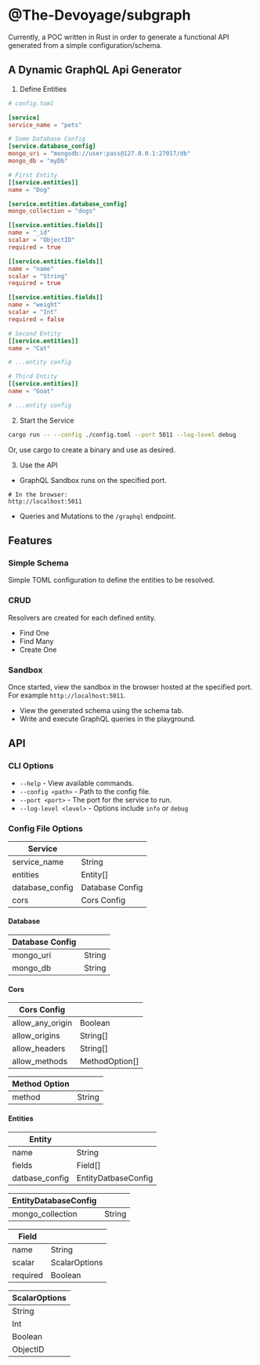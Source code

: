 # @The-Devoyage/subgraph

Currently, a POC written in Rust in order to generate a functional API generated from a simple configuration/schema.

## A Dynamic GraphQL Api Generator

1. Define Entities

```toml
# config.toml

[service]
service_name = "pets"

# Some Database Config
[service.database_config]
mongo_uri = "mongodb://user:pass@127.0.0.1:27017/db"
mongo_db = "myDb"

# First Entity
[[service.entities]]
name = "Dog"

[service.entities.database_config]
mongo_collection = "dogs"

[[service.entities.fields]]
name = "_id"
scalar = "ObjectID"
required = true

[[service.entities.fields]]
name = "name"
scalar = "String"
required = true

[[service.entities.fields]]
name = "weight"
scalar = "Int"
required = false

# Second Entity
[[service.entities]]
name = "Cat"

# ...entity config

# Third Entity
[[service.entities]]
name = "Goat"

# ...entity config
```

2. Start the Service

```bash
cargo run -- --config ./config.toml --port 5011 --log-level debug
```

Or, use cargo to create a binary and use as desired.

3. Use the API

- GraphQL Sandbox runs on the specified port.

```
# In the browser:
http://localhost:5011
```

- Queries and Mutations to the `/graphql` endpoint.

## Features

### Simple Schema

Simple TOML configuration to define the entities to be resolved.

### CRUD

Resolvers are created for each defined entity.

- Find One
- Find Many
- Create One

### Sandbox

Once started, view the sandbox in the browser hosted at the specified port. For example `http://localhost:5011`.

- View the generated schema using the schema tab.
- Write and execute GraphQL queries in the playground.

## API

### CLI Options

- `--help` - View available commands.
- `--config <path>` - Path to the config file.
- `--port <port>` - The port for the service to run.
- `--log-level <level>` - Options include `info` or `debug`

### Config File Options

| Service         |                 |
| --------------- | --------------- |
| service_name    | String          |
| entities        | Entity[]        |
| database_config | Database Config |
| cors            | Cors Config     |

#### Database

| Database Config |        |
| --------------- | ------ |
| mongo_uri       | String |
| mongo_db        | String |

#### Cors

| Cors Config      |                |
| ---------------- | -------------- |
| allow_any_origin | Boolean        |
| allow_origins    | String[]       |
| allow_headers    | String[]       |
| allow_methods    | MethodOption[] |

| Method Option   |        |
| --------------- | ------ |
| method          | String |

#### Entities

| Entity         |                     |
| -------------- | ------------------- |
| name           | String              |
| fields         | Field[]             |
| datbase_config | EntityDatbaseConfig |

| EntityDatabaseConfig |        |
| -------------------- | ------ |
| mongo_collection     | String |

| Field    |               |
| -------- | ------------- |
| name     | String        |
| scalar   | ScalarOptions |
| required | Boolean       |

| ScalarOptions |
| ------------- |
| String        |
| Int           |
| Boolean       |
| ObjectID      |
